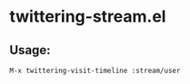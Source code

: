 twittering-stream.el
====================

## Usage:

```
M-x twittering-visit-timeline :stream/user
```

